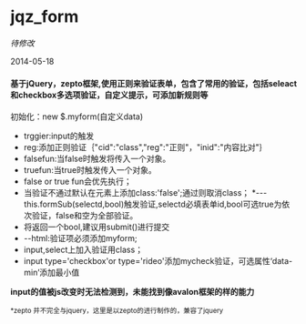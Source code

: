# jqz_form

*待修改*
<p>2014-05-18</p>

<h4>基于jQuery，zepto框架,使用正则来验证表单，包含了常用的验证，包括seleact和checkbox多选项验证，自定义提示，可添加新规则等</h4>



初始化：new $.myform(自定义data)
 * trggier:input的触发
 * reg:添加正则验证｛"cid":"class","reg":"正则"，"inid":"内容比对"｝
 * falsefun:当false时触发将传入一个对象。
 * truefun:当true时触发传入一个对象。
 * false or true fun会优先执行；
 * 当验证不通过默认在元素上添加class:'false';通过则取消class；
 *---this.formSub(selectd,bool)触发验证,selectd必填表单id,bool可选true为依次验证，false和空为全部验证。
 * 将返回一个bool,建议用submit()进行提交
 * --html:验证项必须添加myform;
 * input,select上加入验证用class；
 * input type='checkbox'or type='rideo'添加mycheck验证，可选属性‘data-min’添加最小值

<p><strong>input的值被js改变时无法检测到，未能找到像avalon框架的样的能力</strong></p>
<p><small>*zepto 并不完全与jquery，这里是以zepto的进行制作的，兼容了jquery</small></p>
